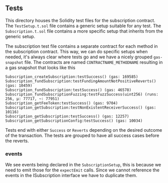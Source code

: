 ## Tests

This directory houses the Solidity test files for the subscription contract.
The `TestSetup.t.sol` file contains a generic setup suitable for any test.
The `Subscription.t.sol` file contains a more specific setup that inherits from the generic setup. 

The subscription test file contains a separate contract for each method in the subscription contract.
This way, we can do specific setups when needed, it's always clear where tests go and we have a nicely grouped `gas-snapshot` file.
The contracts are named `CONTRACTNAME_METHODNAME` resulting in a gas snapshot that looks like this

```
Subscription_createSubscription:testSuccess() (gas: 169585)
Subscription_fundSubscription:testFundingAmountNotPositiveReverts() (gas: 10459)
Subscription_fundSubscription:testSuccess() (gas: 46578)
Subscription_fundSubscriptionFuzzing:testFuzzSuccess(uint256) (runs: 256, μ: 77717, ~: 77951)
Subscription_getFeeToken:testSuccess() (gas: 9704)
Subscription_getSubscription:testNonExistentReceiverSuccess() (gas: 10116)
Subscription_getSubscription:testSuccess() (gas: 12257)
Subscription_getSubscriptionConfig:testSuccess() (gas: 10034)
```

Tests end with either `Success` or `Reverts` depending on the desired outcome of the transaction.
The tests are grouped to have all success cases before the reverts.

### events

We see events being declared in the `SubscriptionSetup`, this is because we need to emit those for the `expectEmit` calls. 
Since we cannot reference the events in the ISubscription interface we have to duplicate them.